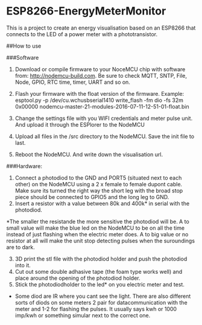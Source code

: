 # ESP8266-EnergyMeterMonitor
This is a project to create an energy visualisation based on an ESP8266 that connects to the LED of a power meter with a phototransistor.

##How to use

###Software

1. Download or compile firmware to your NoceMCU chip with software from: http://nodemcu-build.com. Be sure to check MQTT, SNTP, File, Node, GPIO, RTC time, timer, UART and so on.

2. Flash your firmware with the float version of the firmware. Example: esptool.py -p /dev/cu.wchusbserial1410 write_flash -fm dio -fs 32m 0x00000 nodemcu-master-21-modules-2016-07-11-12-51-01-float.bin 

3. Change the settings file with you WIFI credentials and meter pulse unit. And upload it through the ESPlorer to the NodeMCU

4. Upload all files in the /src directory to the NodeMCU. Save the init file to last.

5. Reboot the NodeMCU. And write down the visualisation url.

###Hardware:

1. Connect a photodiod to the GND and PORT5  (situated next to each other) on the NodeMCU using a 2 x female to female dupont cable. Make sure its turned the right way the short leg with the broad stop piece should be connected to GPIO5 and the long leg to GND.
2. Insert a resistor with a value between 80k and 400k* in serial with the photodiod.  

*The smaller the resistande the more sensitive the photodiod will be. A to small value will make the blue led on the NodeMCU to be on all the time instead of just flashing when the electric meter does. A to big value or no resistor at all will make the unit stop detecting pulses when the suroundings are to dark. 

3. 3D print the stl file with the photodiod holder and push the photodiod into it. 
4. Cut out some double adhasive tape (the foam type works well) and place around the opening of the photodiod holder. 
5. Stick the photodiodholder to the led* on you electric meter and test. 

* Some diod are IR where you cant see the light. There are also different sorts of diods on some meters 2 pair for datacommunication with the meter and 1-2 for flashing the pulses. It usually says kwh or 1000 imp/kwh or something simular next to the correct one. 





